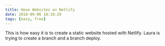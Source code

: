 ```yaml
---
title: Hexo Websites on Netlify
date: 2018-09-06 10:10:29
tags: [easy, free]
---
```


This is how easy it is to create a static website hosted with Netlify. Laura is trying to create a branch and a branch deploy.
